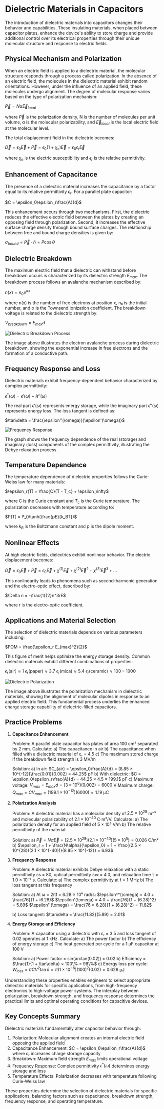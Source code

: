 # Dielectric Materials in Capacitors

The introduction of dielectric materials into capacitors changes their behavior and capabilities. These insulating materials, when placed between capacitor plates, enhance the device's ability to store charge and provide additional control over its electrical properties through their unique molecular structure and response to electric fields.

## Physical Mechanism and Polarization

When an electric field is applied to a dielectric material, the molecular structure responds through a process called polarization. In the absence of an electric field, the molecules in the dielectric material exhibit random orientations. However, under the influence of an applied field, these molecules undergo alignment. The degree of molecular response varies based on the type of polarization mechanism:

$\vec{P} = N\alpha\vec{E}_{local}$

where $\vec{P}$ is the polarization density, N is the number of molecules per unit volume, α is the molecular polarizability, and $\vec{E}_{local}$ is the local electric field at the molecular level.

The total displacement field in the dielectric becomes:

$\vec{D} = \epsilon_0\vec{E} + \vec{P} = \epsilon_0(1 + \chi_e)\vec{E} = \epsilon_0\epsilon_r\vec{E}$

where $\chi_e$ is the electric susceptibility and $\epsilon_r$ is the relative permittivity.

## Enhancement of Capacitance

The presence of a dielectric material increases the capacitance by a factor equal to its relative permittivity $\epsilon_r$. For a parallel plate capacitor:

$C = \epsilon_0\epsilon_r\frac{A}{d}$

This enhancement occurs through two mechanisms. First, the dielectric reduces the effective electric field between the plates by creating an opposing field through polarization. Second, it increases the effective surface charge density through bound surface charges. The relationship between free and bound charge densities is given by:

$\sigma_{bound} = \vec{P} \cdot \hat{n} = P\cos\theta$

## Dielectric Breakdown

The maximum electric field that a dielectric can withstand before breakdown occurs is characterized by its dielectric strength $E_{max}$. The breakdown process follows an avalanche mechanism described by:

$n(x) = n_0e^{\alpha x}$

where n(x) is the number of free electrons at position x, n₀ is the initial number, and α is the Townsend ionization coefficient. The breakdown voltage is related to the dielectric strength by:

$V_{breakdown} = E_{max}d$

![Dielectric Breakdown Process](/content/images/electromagnetism/dielectric-breakdown.svg)

The image above illustrates the electron avalanche process during dielectric breakdown, showing the exponential increase in free electrons and the formation of a conductive path.

## Frequency Response and Loss

Dielectric materials exhibit frequency-dependent behavior characterized by complex permittivity:

$\epsilon^*(\omega) = \epsilon'(\omega) - i\epsilon''(\omega)$

The real part $\epsilon'(\omega)$ represents energy storage, while the imaginary part $\epsilon''(\omega)$ represents energy loss. The loss tangent is defined as:

$\tan\delta = \frac{\epsilon''(\omega)}{\epsilon'(\omega)}$

![Frequency Response](/content/images/electromagnetism/frequency-response.svg)

The graph shows the frequency dependence of the real (storage) and imaginary (loss) components of the complex permittivity, illustrating the Debye relaxation process.

## Temperature Dependence

The temperature dependence of dielectric properties follows the Curie-Weiss law for many materials:

$\epsilon_r(T) = \frac{C}{T - T_c} + \epsilon_\infty$

where C is the Curie constant and $T_c$ is the Curie temperature. The polarization decreases with temperature according to:

$P(T) = P_0\tanh(\frac{pE}{k_BT})$

where $k_B$ is the Boltzmann constant and p is the dipole moment.

## Nonlinear Effects

At high electric fields, dielectrics exhibit nonlinear behavior. The electric displacement becomes:

$\vec{D} = \epsilon_0\vec{E} + \vec{P} = \epsilon_0\vec{E} + \chi^{(1)}\vec{E} + \chi^{(2)}\vec{E}^2 + \chi^{(3)}\vec{E}^3 + ...$

This nonlinearity leads to phenomena such as second-harmonic generation and the electro-optic effect, described by:

$\Delta n = -\frac{1}{2}n^3rE$

where r is the electro-optic coefficient.

## Applications and Material Selection

The selection of dielectric materials depends on various parameters including:

$FOM = \frac{\epsilon_r E_{max}^2}{2}$

This figure of merit helps optimize the energy storage density. Common dielectric materials exhibit different combinations of properties:

$\epsilon_r(\text{air}) \approx 1$
$\epsilon_r(\text{paper}) \approx 3.7$
$\epsilon_r(\text{mica}) \approx 5.4$
$\epsilon_r(\text{ceramic}) \approx 100-1000$

![Dielectric Polarization](/content/images/electromagnetism/dielectric-polarization.svg)

The image above illustrates the polarization mechanism in dielectric materials, showing the alignment of molecular dipoles in response to an applied electric field. This fundamental process underlies the enhanced charge storage capability of dielectric-filled capacitors.

## Practice Problems

1. **Capacitance Enhancement**

   Problem: A parallel plate capacitor has plates of area 100 cm² separated by 2 mm. Calculate:
   a) The capacitance in air
   b) The capacitance when filled with a dielectric material of εᵣ = 4.5
   c) The maximum stored charge if the breakdown field strength is 3 MV/m

   Solution:
   a) In air: $C_{air} = \epsilon_0\frac{A}{d} = (8.85 × 10^{-12})\frac{0.01}{0.002} = 44.25$ pF
   b) With dielectric: $C = \epsilon_0\epsilon_r\frac{A}{d} = 44.25 × 4.5 = 199.1$ pF
   c) Maximum voltage: $V_{max} = E_{max}d = (3 × 10^6)(0.002) = 6000$ V
      Maximum charge: $Q_{max} = CV_{max} = (199.1 × 10^{-12})(6000) = 1.19$ µC

2. **Polarization Analysis**

   Problem: A dielectric material has a molecular density of $2.5 × 10^{28}$ m⁻³ and molecular polarizability of $2.1 × 10^{-40}$ C⋅m²/V. Calculate:
   a) The polarization density for an applied field of 5 × 10⁵ V/m
   b) The relative permittivity of the material

   Solution:
   a) $\vec{P} = N\alpha\vec{E} = (2.5 × 10^{28})(2.1 × 10^{-40})(5 × 10^5) = 0.026$ C/m²
   b) $\epsilon_r = 1 + \frac{N\alpha}{\epsilon_0} = 1 + \frac{(2.5 × 10^{28})(2.1 × 10^{-40})}{8.85 × 10^{-12}} = 6.93$

3. **Frequency Response**

   Problem: A dielectric material exhibits Debye relaxation with a static permittivity εs = 80, optical permittivity ε∞ = 4.0, and relaxation time τ = 1.0 × 10⁻⁶ s. Calculate:
   a) The complex permittivity at f = 1 MHz
   b) The loss tangent at this frequency

   Solution:
   a) At ω = 2πf = 6.28 × 10⁶ rad/s:
      $\epsilon^*(\omega) = 4.0 + \frac{76}{1 + i6.28}$
      $\epsilon'(\omega) = 4.0 + \frac{76}{1 + (6.28)^2} = 5.89$
      $\epsilon''(\omega) = \frac{76 × 6.28}{1 + (6.28)^2} = 11.82$
   
   b) Loss tangent: $\tan\delta = \frac{11.82}{5.89} = 2.01$

4. **Energy Storage and Efficiency**

   Problem: A capacitor using a dielectric with εᵣ = 3.5 and loss tangent of 0.02 operates at 1 kHz. Calculate:
   a) The power factor
   b) The efficiency of energy storage
   c) The heat generated per cycle for a 1 µF capacitor at 100 V

   Solution:
   a) Power factor = sin(arctan(0.02)) = 0.02
   b) Efficiency = $\frac{1}{1 + \tan\delta} × 100\% = 98\%$
   c) Energy loss per cycle:
      $W_{loss} = \pi CV^2\tan\delta = \pi(1 × 10^{-6})(100)^2(0.02) = 0.628$ µJ

Understanding these properties enables engineers to select appropriate dielectric materials for specific applications, from high-frequency electronics to high-voltage power systems. The interplay between polarization, breakdown strength, and frequency response determines the practical limits and optimal operating conditions for capacitive devices.

## Key Concepts Summary

Dielectric materials fundamentally alter capacitor behavior through:

1. Polarization: Molecular alignment creates an internal electric field opposing the applied field
2. Capacitance Enhancement: $C = \epsilon_0\epsilon_r\frac{A}{d}$ where εᵣ increases charge storage capacity
3. Breakdown: Maximum field strength $E_{max}$ limits operational voltage
4. Frequency Response: Complex permittivity $\epsilon^*(\omega)$ determines energy storage and loss
5. Temperature Effects: Polarization decreases with temperature following Curie-Weiss law

These properties determine the selection of dielectric materials for specific applications, balancing factors such as capacitance, breakdown strength, frequency response, and operating temperature.
